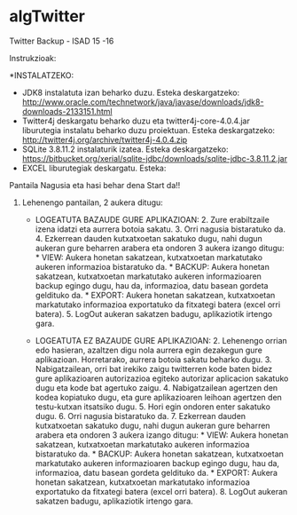 # algTwitter
Twitter Backup - ISAD 15 -16

Instrukzioak:

*INSTALATZEKO: 
   * JDK8 instalatuta izan beharko duzu. Esteka deskargatzeko: http://www.oracle.com/technetwork/java/javase/downloads/jdk8-downloads-2133151.html
   * Twitter4j deskargatu beharko duzu eta twitter4j-core-4.0.4.jar liburutegia instalatu beharko duzu proiektuan. Esteka deskargatzeko: http://twitter4j.org/archive/twitter4j-4.0.4.zip
   * SQLite 3.8.11.2 instalaturik izatea. Esteka deskargatzeko: https://bitbucket.org/xerial/sqlite-jdbc/downloads/sqlite-jdbc-3.8.11.2.jar
   * EXCEL liburutegiak deskargatu. Esteka:

Pantaila Nagusia eta hasi behar dena Start da!!


1. Lehenengo pantailan, 2 aukera ditugu:

    * LOGEATUTA BAZAUDE GURE APLIKAZIOAN:
        2. Zure erabiltzaile izena idatzi eta aurrera botoia sakatu.
        3. Orri nagusia bistaratuko da.
        4. Ezkerrean dauden kutxatxoetan sakatuko dugu, nahi dugun aukeran gure beharren arabera eta ondoren 3 aukera izango ditugu:
            * VIEW: Aukera honetan sakatzean, kutxatxoetan markatutako aukeren informazioa bistaratuko da.
            * BACKUP: Aukera honetan sakatzean, kutxatxoetan markatutako aukeren informazioaren backup egingo dugu, hau da, informazioa, datu basean gordeta geldituko da.
            * EXPORT: Aukera honetan sakatzean, kutxatxoetan markatutako informazioa exportatuko da fitxategi batera (excel orri batera).
        5. LogOut aukeran sakatzen badugu, aplikaziotik irtengo gara.
    
    * LOGEATUTA EZ BAZAUDE GURE APLIKAZIOAN:
        2. Lehenengo orrian edo hasieran, azaltzen digu nola aurrera egin dezakegun gure aplikazioan. Horretarako, aurrera botoia sakatu beharko dugu.
        3. Nabigatzailean, orri bat irekiko zaigu twitterren kode baten bidez gure aplikazioaren autorizazioa egiteko autorizar aplicacion sakatuko dugu eta kode bat agertuko zaigu.
        4. Nabigatzailean agertzen den kodea kopiatuko dugu, eta gure aplikazioaren leihoan agertzen den testu-kutxan itsatsiko dugu.
        5. Hori egin ondoren enter sakatuko dugu.
        6. Orri nagusia bistaratuko da.
        7. Ezkerrean dauden kutxatxoetan sakatuko dugu, nahi dugun aukeran gure beharren arabera eta ondoren 3 aukera izango ditugu:
            * VIEW: Aukera honetan sakatzean, kutxatxoetan markatutako aukeren informazioa bistaratuko da.
            * BACKUP: Aukera honetan sakatzean, kutxatxoetan markatutako aukeren informazioaren backup egingo dugu, hau da, informazioa, datu basean gordeta geldituko da.
            * EXPORT: Aukera honetan sakatzean, kutxatxoetan markatutako informazioa exportatuko da fitxategi batera (excel orri batera).
        8. LogOut aukeran sakatzen badugu, aplikaziotik irtengo gara.
